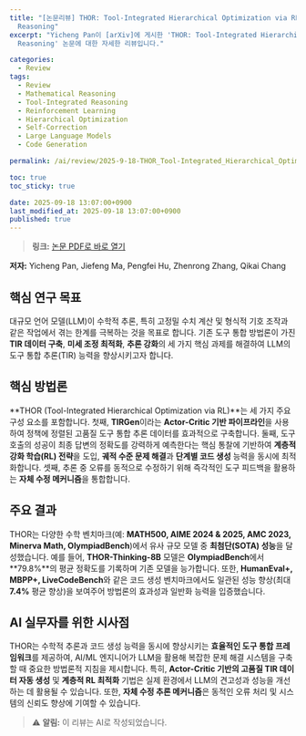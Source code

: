 ```yaml
---
title: "[논문리뷰] THOR: Tool-Integrated Hierarchical Optimization via RL for Mathematical
  Reasoning"
excerpt: "Yicheng Pan이 [arXiv]에 게시한 'THOR: Tool-Integrated Hierarchical Optimization via RL for Mathematical
  Reasoning' 논문에 대한 자세한 리뷰입니다."

categories:
  - Review
tags:
  - Review
  - Mathematical Reasoning
  - Tool-Integrated Reasoning
  - Reinforcement Learning
  - Hierarchical Optimization
  - Self-Correction
  - Large Language Models
  - Code Generation

permalink: /ai/review/2025-9-18-THOR_Tool-Integrated_Hierarchical_Optimization_via_RL_for_Mathematical_Reasoning/

toc: true
toc_sticky: true

date: 2025-09-18 13:07:00+0900
last_modified_at: 2025-09-18 13:07:00+0900
published: true
---
```

> **링크:** [논문 PDF로 바로 열기](https://arxiv.org/abs/2509.13761)

**저자:** Yicheng Pan, Jiefeng Ma, Pengfei Hu, Zhenrong Zhang, Qikai Chang



## 핵심 연구 목표
대규모 언어 모델(LLM)이 수학적 추론, 특히 고정밀 수치 계산 및 형식적 기호 조작과 같은 작업에서 겪는 한계를 극복하는 것을 목표로 합니다. 기존 도구 통합 방법론이 가진 **TIR 데이터 구축**, **미세 조정 최적화**, **추론 강화**의 세 가지 핵심 과제를 해결하여 LLM의 도구 통합 추론(TIR) 능력을 향상시키고자 합니다.

## 핵심 방법론
**THOR (Tool-Integrated Hierarchical Optimization via RL)**는 세 가지 주요 구성 요소를 포함합니다. 첫째, **TIRGen**이라는 **Actor-Critic 기반 파이프라인**을 사용하여 정책에 정렬된 고품질 도구 통합 추론 데이터를 효과적으로 구축합니다. 둘째, 도구 호출의 성공이 최종 답변의 정확도를 강력하게 예측한다는 핵심 통찰에 기반하여 **계층적 강화 학습(RL) 전략**을 도입, **궤적 수준 문제 해결**과 **단계별 코드 생성** 능력을 동시에 최적화합니다. 셋째, 추론 중 오류를 동적으로 수정하기 위해 즉각적인 도구 피드백을 활용하는 **자체 수정 메커니즘**을 통합합니다.

## 주요 결과
THOR는 다양한 수학 벤치마크(예: **MATH500, AIME 2024 & 2025, AMC 2023, Minerva Math, OlympiadBench**)에서 유사 규모 모델 중 **최첨단(SOTA) 성능**을 달성했습니다. 예를 들어, **THOR-Thinking-8B** 모델은 **OlympiadBench**에서 **79.8%**의 평균 정확도를 기록하며 기존 모델을 능가합니다. 또한, **HumanEval+, MBPP+, LiveCodeBench**와 같은 코드 생성 벤치마크에서도 일관된 성능 향상(최대 **7.4%** 평균 향상)을 보여주어 방법론의 효과성과 일반화 능력을 입증했습니다.

## AI 실무자를 위한 시사점
THOR는 수학적 추론과 코드 생성 능력을 동시에 향상시키는 **효율적인 도구 통합 프레임워크**를 제공하여, AI/ML 엔지니어가 LLM을 활용해 복잡한 문제 해결 시스템을 구축할 때 중요한 방법론적 지침을 제시합니다. 특히, **Actor-Critic 기반의 고품질 TIR 데이터 자동 생성** 및 **계층적 RL 최적화** 기법은 실제 환경에서 LLM의 견고성과 성능을 개선하는 데 활용될 수 있습니다. 또한, **자체 수정 추론 메커니즘**은 동적인 오류 처리 및 시스템의 신뢰도 향상에 기여할 수 있습니다.

> ⚠️ **알림:** 이 리뷰는 AI로 작성되었습니다.